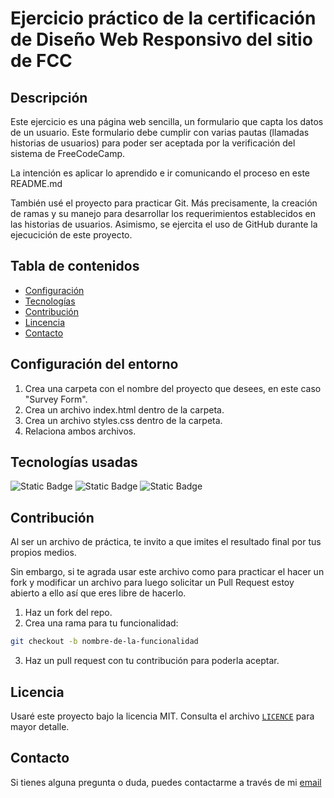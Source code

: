 # Ejercicio práctico de la certificación de Diseño Web Responsivo del sitio de FCC

## Descripción

Este ejercicio es una página web sencilla, un formulario que capta los datos de un usuario. Este formulario debe cumplir con varias pautas (llamadas historias de usuarios) para poder ser aceptada por la verificación del sistema de FreeCodeCamp.

La intención es aplicar lo aprendido e ir comunicando el proceso en este README.md 

También usé el proyecto para practicar Git. Más precisamente, la creación de ramas y su manejo para desarrollar los requerimientos establecidos en las historias de usuarios. Asimismo, se ejercita el uso de GitHub durante la ejecucición de este proyecto.

## Tabla de contenidos
- [Configuración](#configuración-del-entorno)
- [Tecnologías](#tecnologías-usadas)
- [Contribución](#contribución)
- [Lincencia](#licencia)
- [Contacto](#contacto)


## Configuración del entorno

1. Crea una carpeta con el nombre del proyecto que desees, en este caso "Survey Form".
2. Crea un archivo index.html dentro de la carpeta.
3. Crea un archivo styles.css dentro de la carpeta.
4. Relaciona ambos archivos.

## Tecnologías usadas
![Static Badge](https://img.shields.io/badge/HTML5-grey?style=for-the-badge&logo=html5&logoColor=orange&logoSize=auto)
![Static Badge](https://img.shields.io/badge/CSS3-grey?style=for-the-badge&logo=css3&logoColor=blue&logoSize=auto)
![Static Badge](https://img.shields.io/badge/FreeCodeCamp-grey?style=for-the-badge&logo=freecodecamp&logoColor=%230A0A23&logoSize=auto)



## Contribución

Al ser un archivo de práctica, te invito a que imites el resultado final por tus propios medios.


Sin embargo, si te agrada usar este archivo como para practicar el hacer un fork y modificar un archivo para luego solicitar un Pull Request estoy abierto a ello así que eres libre de hacerlo.

1. Haz un fork del repo.
2. Crea una rama para tu funcionalidad:

```bash
git checkout -b nombre-de-la-funcionalidad
```

3.  Haz un pull request con tu contribución para poderla aceptar.

## Licencia 
Usaré este proyecto bajo la licencia MIT. Consulta el archivo [`LICENCE`](./LICENSE) para mayor detalle.

## Contacto 
Si tienes alguna pregunta o duda, puedes contactarme a través de mi [email](mailto:reinidvalarino@gmail.com)


